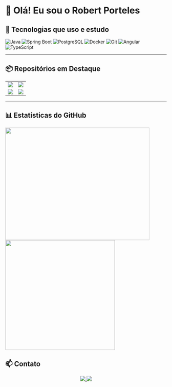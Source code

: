 # 👋 Olá! Eu sou o Robert Porteles

## 🚀 Tecnologias que uso e estudo

![Java](https://img.shields.io/badge/Java-ED8B00?style=for-the-badge&logo=java&logoColor=white)
![Spring Boot](https://img.shields.io/badge/Spring_Boot-6DB33F?style=for-the-badge&logo=springboot&logoColor=white)
![PostgreSQL](https://img.shields.io/badge/PostgreSQL-316192?style=for-the-badge&logo=postgresql&logoColor=white)
![Docker](https://img.shields.io/badge/Docker-2496ED?style=for-the-badge&logo=docker&logoColor=white)
![Git](https://img.shields.io/badge/Git-F05032?style=for-the-badge&logo=git&logoColor=white)
![Angular](https://img.shields.io/badge/Angular-DD0031?style=for-the-badge&logo=angular&logoColor=white)
![TypeScript](https://img.shields.io/badge/TypeScript-007ACC?style=for-the-badge&logo=typescript&logoColor=white)

---

## 📦 Repositórios em Destaque

<table>
  <tr>
    <td>
      <a href="https://github.com/RobertPorteles/projetoAgendaAPI">
        <img
          src="https://github-readme-stats.vercel.app/api/pin/?username=RobertPorteles&repo=projetoAgendaAPI&cache_seconds=86400&theme=flag-india"
        />
      </a>
    </td>
    <td>
      <a href="https://github.com/RobertPorteles/crudProdutos">
        <img
          src="https://github-readme-stats.vercel.app/api/pin/?username=RobertPorteles&repo=crudProdutos&cache_seconds=86400&theme=flag-india"
        />
      </a>
    </td>
  </tr>
  <tr>
    <td>
      <a href="https://github.com/RobertPorteles/apiOpenAI">
        <img
          src="https://github-readme-stats.vercel.app/api/pin/?username=RobertPorteles&repo=apiOpenAI&cache_seconds=86400&theme=flag-india"
        />
      </a>
    </td>
    <td>
      <a href="https://github.com/RobertPorteles/strategyPatternDuck">
        <img
          src="https://github-readme-stats.vercel.app/api/pin/?username=RobertPorteles&repo=strategyPatternDuck&cache_seconds=86400&theme=flag-india"
        />
      </a>
    </td>
  </tr>
</table>


---

## 📊 Estatísticas do GitHub

<div align="left">
  <p float="left">
    <img src="https://github-readme-stats.vercel.app/api?username=RobertPorteles&show_icons=true&theme=flag-india"
         width="450px" height="350px" />
    <img src="https://github-readme-stats.vercel.app/api/top-langs/?username=RobertPorteles&layout=compact&theme=flag-india&show_icons=true&langs_count=8"
         width="342px" />
  </p>
</div>


## 📫 Contato

<div align="center">
  <a href="https://www.linkedin.com/in/robert-porteles/">
    <img src="https://img.shields.io/badge/LinkedIn%20-%230077B5.svg?&style=for-the-badge&logo=linkedin&logoColor=white" />
  </a>
  <a href="mailto:robertporteless@gmail.com">
    <img src="https://img.shields.io/badge/Email-%23D14836.svg?&style=for-the-badge&logo=gmail&logoColor=white" />
  </a>
</div>

